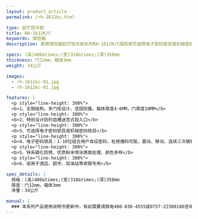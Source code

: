 ```yaml
---
layout: product_article
permalink: /rh-1612kc.html

type: 前厅投币柜
title: RH-1612K/C
keywords: 保险箱
description: 家用保险箱前厅投币柜系列RH-1612K/C保险柜可选择电子密码锁具或机械密码锁具，适用于酒店、超市、加油站等收银专用。

specs: (高)406&times;(宽)318&times;(深)358mm
thickness: 门12mm，箱体3mm
weight: 34公斤

images:
  - rh-1612kc-01.jpg
  - rh-1612kc-01.jpg

features: |
  <p style="line-height: 300%">
  <b>1、全钢结构，多门栓设计，坚固防撬，箱体厚度4-6MM，门厚度10MM</b>
  <p style="line-height: 300%">
  <b>2、特别设计防钓齿槽迷宫式投入口</b>
  <p style="line-height: 300%">
  <b>3、可选择电子密码锁具或机械密码锁具</b>
  <p style="line-height: 300%">
  <b>4、电子密码锁具：1-10位组合用户自设密码，杜绝撞码可能，震动、移动、连续三次输错密码自动报警（音量达100分贝），可选装联网报警功能</b>
  <p style="line-height: 300%">
  <b>5、锌系磷化防锈、优质粉末喷涂表面处理、颜色多样</b>
  <p style="line-height: 300%">
  <b>6、适用于酒店、超市、加油站等收银专用</b>

spec_details: |
  规格：(高)406&times;(宽)318&times;(深)358mm  
  厚度：门12mm，箱体3mm  
  净重：34公斤

manual: |
  ### 本系列产品使用说明书更新中，有如需要请致电400-830-4555或0757-22308180咨询，谢谢！
---
```

